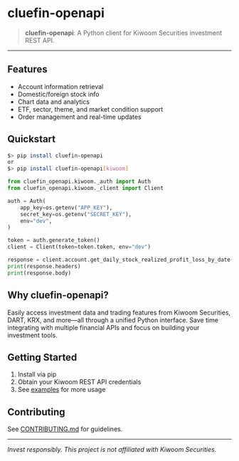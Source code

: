 # cluefin-openapi

> **cluefin-openapi**: A Python client for Kiwoom Securities investment REST API.

---

## Features
- Account information retrieval
- Domestic/foreign stock info
- Chart data and analytics
- ETF, sector, theme, and market condition support
- Order management and real-time updates

## Quickstart
```bash
$> pip install cluefin-openapi
or
$> pip install cluefin-openapi[kiwoom]
```

```python
from cluefin_openapi.kiwoom._auth import Auth
from cluefin_openapi.kiwoom._client import Client

auth = Auth(
    app_key=os.getenv("APP_KEY"),
    secret_key=os.getenv("SECRET_KEY"),
    env="dev",
)

token = auth.generate_token()
client = Client(token=token.token, env="dev")

response = client.account.get_daily_stock_realized_profit_loss_by_date("005930", "20250630")
print(response.headers)
print(response.body)
```

## Why cluefin-openapi?
Easily access investment data and trading features from Kiwoom Securities, DART, KRX, and more—all through a unified Python interface.
Save time integrating with multiple financial APIs and focus on building your investment tools.

## Getting Started
1. Install via pip
2. Obtain your Kiwoom REST API credentials
3. See [examples](./test/integration/kiwoom/) for more usage

## Contributing
See [CONTRIBUTING.md](../CONTRIBUTING.md) for guidelines.

---

*Invest responsibly. This project is not affiliated with Kiwoom Securities.*
